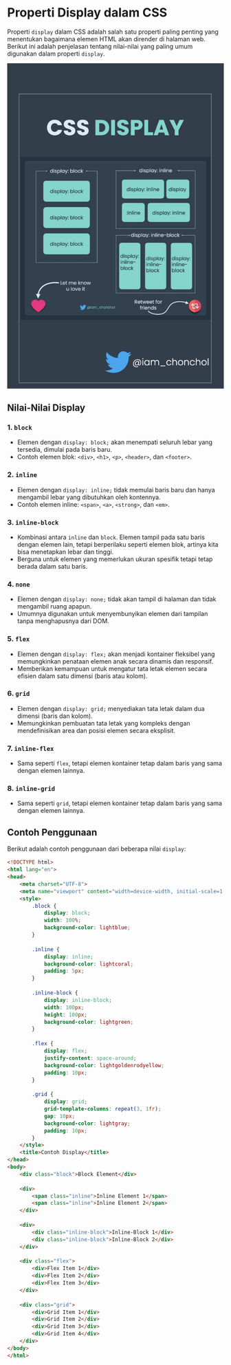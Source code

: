 # Properti Display dalam CSS

Properti `display` dalam CSS adalah salah satu properti paling penting yang menentukan bagaimana elemen HTML akan dirender di halaman web. Berikut ini adalah penjelasan tentang nilai-nilai yang paling umum digunakan dalam properti `display`.

![alt text](image.png)
## Nilai-Nilai Display

### 1. `block`
- Elemen dengan `display: block;` akan menempati seluruh lebar yang tersedia, dimulai pada baris baru.
- Contoh elemen blok: `<div>`, `<h1>`, `<p>`, `<header>`, dan `<footer>`.

### 2. `inline`
- Elemen dengan `display: inline;` tidak memulai baris baru dan hanya mengambil lebar yang dibutuhkan oleh kontennya.
- Contoh elemen inline: `<span>`, `<a>`, `<strong>`, dan `<em>`.

### 3. `inline-block`
- Kombinasi antara `inline` dan `block`. Elemen tampil pada satu baris dengan elemen lain, tetapi berperilaku seperti elemen blok, artinya kita bisa menetapkan lebar dan tinggi.
- Berguna untuk elemen yang memerlukan ukuran spesifik tetapi tetap berada dalam satu baris.

### 4. `none`
- Elemen dengan `display: none;` tidak akan tampil di halaman dan tidak mengambil ruang apapun.
- Umumnya digunakan untuk menyembunyikan elemen dari tampilan tanpa menghapusnya dari DOM.

### 5. `flex`
- Elemen dengan `display: flex;` akan menjadi kontainer fleksibel yang memungkinkan penataan elemen anak secara dinamis dan responsif.
- Memberikan kemampuan untuk mengatur tata letak elemen secara efisien dalam satu dimensi (baris atau kolom).

### 6. `grid`
- Elemen dengan `display: grid;` menyediakan tata letak dalam dua dimensi (baris dan kolom).
- Memungkinkan pembuatan tata letak yang kompleks dengan mendefinisikan area dan posisi elemen secara eksplisit.

### 7. `inline-flex`
- Sama seperti `flex`, tetapi elemen kontainer tetap dalam baris yang sama dengan elemen lainnya.

### 8. `inline-grid`
- Sama seperti `grid`, tetapi elemen kontainer tetap dalam baris yang sama dengan elemen lainnya.

## Contoh Penggunaan

Berikut adalah contoh penggunaan dari beberapa nilai `display`:

```html
<!DOCTYPE html>
<html lang="en">
<head>
    <meta charset="UTF-8">
    <meta name="viewport" content="width=device-width, initial-scale=1.0">
    <style>
        .block {
            display: block;
            width: 100%;
            background-color: lightblue;
        }
        
        .inline {
            display: inline;
            background-color: lightcoral;
            padding: 5px;
        }
        
        .inline-block {
            display: inline-block;
            width: 100px;
            height: 100px;
            background-color: lightgreen;
        }
        
        .flex {
            display: flex;
            justify-content: space-around;
            background-color: lightgoldenrodyellow;
            padding: 10px;
        }
        
        .grid {
            display: grid;
            grid-template-columns: repeat(3, 1fr);
            gap: 10px;
            background-color: lightgray;
            padding: 10px;
        }
    </style>
    <title>Contoh Display</title>
</head>
<body>
    <div class="block">Block Element</div>
    
    <div>
        <span class="inline">Inline Element 1</span>
        <span class="inline">Inline Element 2</span>
    </div>
    
    <div>
        <div class="inline-block">Inline-Block 1</div>
        <div class="inline-block">Inline-Block 2</div>
    </div>
    
    <div class="flex">
        <div>Flex Item 1</div>
        <div>Flex Item 2</div>
        <div>Flex Item 3</div>
    </div>
    
    <div class="grid">
        <div>Grid Item 1</div>
        <div>Grid Item 2</div>
        <div>Grid Item 3</div>
        <div>Grid Item 4</div>
    </div>
</body>
</html>
